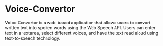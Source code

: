 # Voice-Convertor
Voice Converter is a web-based application that allows users to convert written text into spoken words using the Web Speech API. Users can enter text in a textarea, select different voices, and have the text read aloud using text-to-speech technology.
